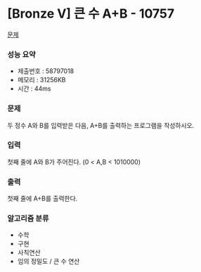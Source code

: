 # [Bronze V] 큰 수 A+B - 10757
<a href="https://www.acmicpc.net/problem/10757">문제</a>

### 성능 요약
- 제출번호 : 58797018 <br>
- 메모리 : 31256KB <br>
- 시간 : 44ms

### 문제
두 정수 A와 B를 입력받은 다음, A+B를 출력하는 프로그램을 작성하시오.

### 입력
첫째 줄에 A와 B가 주어진다. (0 < A,B < 1010000)

### 출력
첫째 줄에 A+B를 출력한다.

### 알고리즘 분류
- 수학
- 구현
- 사칙연산
- 임의 정밀도 / 큰 수 연산
